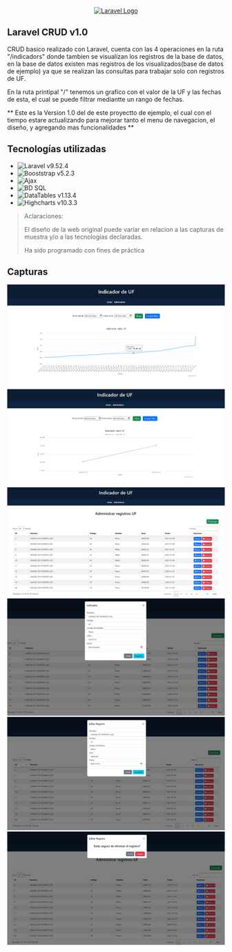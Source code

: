 <p align="center"><a href="https://laravel.com" target="_blank"><img src="https://raw.githubusercontent.com/laravel/art/master/logo-lockup/5%20SVG/2%20CMYK/1%20Full%20Color/laravel-logolockup-cmyk-red.svg" width="400" alt="Laravel Logo"></a></p>

<p align="center">

</p>

## Laravel CRUD v1.0

CRUD basico realizado con Laravel, cuenta con las 4 operaciones en la ruta "/indicadors" donde tambien se visualizan los registros de la base de datos, en la base de datos existen mas registros de los visualizados(base de datos de ejemplo) ya que se realizan las consultas para trabajar solo con registros de UF.

En la ruta printipal "/" tenemos un grafico con el valor de la UF y las fechas de esta, el cual se puede filtrar mediantte un rango de fechas.

** Este es la Version 1.0 del de este proyectto de ejemplo, el cual con el tiempo estare actualizando para mejorar tanto el menu de navegacion, el diseño, y agregando mas funcionalidades ** 

## Tecnologías utilizadas
- <img src="https://img.shields.io/badge/Laravel-v9.52.4-red" alt="Laravel v9.52.4">
- <img src="https://img.shields.io/badge/Booststrap-v5.2.3-blueviolet" alt="Booststrap v5.2.3">
- <img src="https://img.shields.io/badge/-Ajax-lightgrey" alt="Ajax">
- <img src="https://img.shields.io/badge/-BD%20SQL-lightgrey" alt="BD SQL">
- <img src="https://img.shields.io/badge/DataTables%20-v1.13.4-blue" alt="DataTables v1.13.4">
- <img src="https://img.shields.io/badge/Highcharts-v10.3.3-9cf" alt="Highcharts v10.3.3">

> Aclaraciones:
>
> El diseño de la web original puede variar en relacion a las capturas de muestra y/o a las tecnologías declaradas.
>
> Ha sido programado con fines de práctica 
>

## Capturas
![Imagen del proyecto](https://github.com/DavidVidal-DelRio/referencias-proyectos/blob/master/laravel-crud/Home.PNG)
![Imagen del proyecto](https://github.com/DavidVidal-DelRio/referencias-proyectos/blob/master/laravel-crud/Home2.PNG)
![Imagen del proyecto](https://github.com/DavidVidal-DelRio/referencias-proyectos/blob/master/laravel-crud/indicadors.PNG)
![Imagen del proyecto](https://github.com/DavidVidal-DelRio/referencias-proyectos/blob/master/laravel-crud/crear.PNG)
![Imagen del proyecto](https://github.com/DavidVidal-DelRio/referencias-proyectos/blob/master/laravel-crud/editar.PNG)
![Imagen del proyecto](https://github.com/DavidVidal-DelRio/referencias-proyectos/blob/master/laravel-crud/eliminar.PNG)
